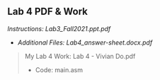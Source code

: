 ## Lab 4 PDF & Work

*Instructions: Lab3_Fall2021.ppt.pdf*

* *Additional Files: Lab4_answer-sheet.docx.pdf*

>My Lab 4 Work: Lab 4 - Vivian Do.pdf
>* Code: main.asm
